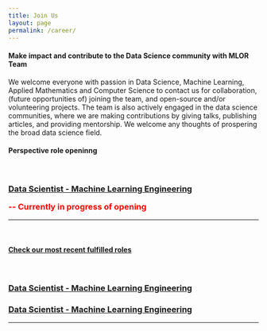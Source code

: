 ```yaml
---
title: Join Us
layout: page
permalink: /career/
---
```

<meta name="viewport" content="width=device-width, initial-scale=1">
<style>
#hp  {
float: left;    
 margin: 0 15px 0 0;
}
img {
  border: 2px solid #555;
}

p {
  font-family: 'Source Sans Pro', sans-serif;
  font-size: 15px;
  font-weight: normal;
}

h4 {
  font-family: 'Source Sans Pro', sans-serif;
  font-size: 15px;
  font-weight: normal;
}

body {
background-color: rgb(241,236,238);
background-color: radial-gradient(circle, rgba(241,236,238,1) 0%, rgba(97,124,196,1) 75%);
}
 
</style>
<script src="https://kit.fontawesome.com/7812f4f196.js" crossorigin="anonymous"></script>



<p><h4>Make impact and contribute to the Data Science community with MLOR Team</h4></p>

<p>We welcome everyone with passion in Data Science, Machine Learning, Applied Mathematics and Computer Science to contact us for collaboration, (future opportunities of) joining the team, and open-source and/or volunteering projects. The team is also actively engaged in the data science communities, where we are making contributions by giving talks, publishing articles, and providing mentorship. We welcome any thoughts of prospering the broad data science field.</p>

<p><h4>Perspective role openinng</h4></p>
<br/>
<h3><a href="https://ml-or-ds-team.github.io/career/mle.html">Data Scientist - Machine Learning Engineering</a>
<p style="color:red"> -- Currently in progress of opening</p></h3>
<hr>
<br/>
<p><h4><a href="https://ml-or-ds-team.github.io/career/career_archive.html">Check our most recent fulfilled roles</a>
</h4></p>
<br/>
<h3><a href="https://ml-or-ds-team.github.io/career/mle.html">Data Scientist - Machine Learning Engineering</a>
<h3><a href="https://ml-or-ds-team.github.io/career/mle.html">Data Scientist - Machine Learning Engineering</a>
<hr>
<br/>